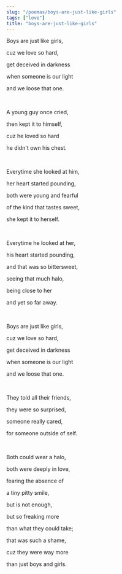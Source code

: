 ```yaml
---
slug: "/poemas/boys-are-just-like-girls"
tags: ["love"]
title: "boys-are-just-like-girls"
---
```

Boys are just like girls,

cuz we love so hard,

get deceived in darkness

when someone is our light

and we loose that one.

&nbsp;

A young guy once cried,

then kept it to himself,

cuz he loved so hard

he didn't own his chest.

&nbsp;

Everytime she looked at him,

her heart started pounding,

both were young and fearful

of the kind that tastes sweet,

she kept it to herself.

&nbsp;

Everytime he looked at her,

his heart started pounding,

and that was so bittersweet,

seeing that much halo,

being close to her

and yet so far away.

&nbsp;

Boys are just like girls,

cuz we love so hard,

get deceived in darkness

when someone is our light

and we loose that one.

&nbsp;

They told all their friends,

they were so surprised,

someone really cared,

for someone outside of self.

&nbsp;

Both could wear a halo,

both were deeply in love,

fearing the absence of

a tiny pitty smile,

but is not enough,

but so freaking more

than what they could take;

that was such a shame,

cuz they were way more

than just boys and girls.